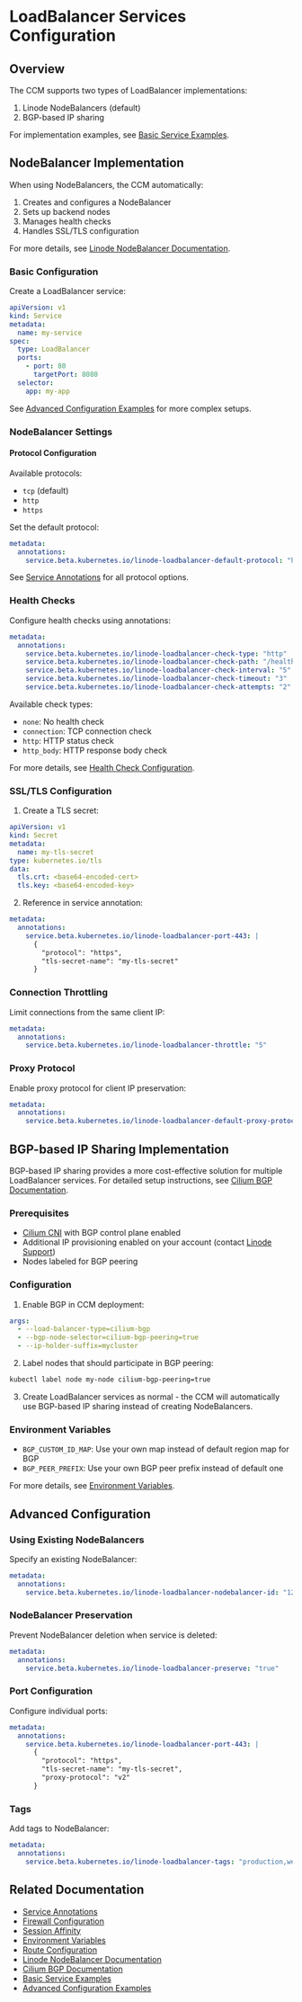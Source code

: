 # LoadBalancer Services Configuration

## Overview

The CCM supports two types of LoadBalancer implementations:
1. Linode NodeBalancers (default)
2. BGP-based IP sharing

For implementation examples, see [Basic Service Examples](../examples/basic.md#loadbalancer-services).

## NodeBalancer Implementation

When using NodeBalancers, the CCM automatically:
1. Creates and configures a NodeBalancer
2. Sets up backend nodes
3. Manages health checks
4. Handles SSL/TLS configuration

For more details, see [Linode NodeBalancer Documentation](https://www.linode.com/docs/products/networking/nodebalancers/).

### Basic Configuration

Create a LoadBalancer service:
```yaml
apiVersion: v1
kind: Service
metadata:
  name: my-service
spec:
  type: LoadBalancer
  ports:
    - port: 80
      targetPort: 8080
  selector:
    app: my-app
```

See [Advanced Configuration Examples](../examples/advanced.md#loadbalancer-services) for more complex setups.

### NodeBalancer Settings

#### Protocol Configuration
Available protocols:
- `tcp` (default)
- `http`
- `https`

Set the default protocol:
```yaml
metadata:
  annotations:
    service.beta.kubernetes.io/linode-loadbalancer-default-protocol: "http"
```

See [Service Annotations](annotations.md#basic-configuration) for all protocol options.

### Health Checks

Configure health checks using annotations:
```yaml
metadata:
  annotations:
    service.beta.kubernetes.io/linode-loadbalancer-check-type: "http"
    service.beta.kubernetes.io/linode-loadbalancer-check-path: "/healthz"
    service.beta.kubernetes.io/linode-loadbalancer-check-interval: "5"
    service.beta.kubernetes.io/linode-loadbalancer-check-timeout: "3"
    service.beta.kubernetes.io/linode-loadbalancer-check-attempts: "2"
```

Available check types:
- `none`: No health check
- `connection`: TCP connection check
- `http`: HTTP status check
- `http_body`: HTTP response body check

For more details, see [Health Check Configuration](annotations.md#health-check-configuration).

### SSL/TLS Configuration

1. Create a TLS secret:
```yaml
apiVersion: v1
kind: Secret
metadata:
  name: my-tls-secret
type: kubernetes.io/tls
data:
  tls.crt: <base64-encoded-cert>
  tls.key: <base64-encoded-key>
```

2. Reference in service annotation:
```yaml
metadata:
  annotations:
    service.beta.kubernetes.io/linode-loadbalancer-port-443: |
      {
        "protocol": "https",
        "tls-secret-name": "my-tls-secret"
      }
```

### Connection Throttling

Limit connections from the same client IP:
```yaml
metadata:
  annotations:
    service.beta.kubernetes.io/linode-loadbalancer-throttle: "5"
```

### Proxy Protocol

Enable proxy protocol for client IP preservation:
```yaml
metadata:
  annotations:
    service.beta.kubernetes.io/linode-loadbalancer-default-proxy-protocol: "v2"
```

## BGP-based IP Sharing Implementation

BGP-based IP sharing provides a more cost-effective solution for multiple LoadBalancer services. For detailed setup instructions, see [Cilium BGP Documentation](https://docs.cilium.io/en/stable/network/bgp-control-plane/).

### Prerequisites
- [Cilium CNI](https://docs.cilium.io/en/stable/network/bgp-control-plane/) with BGP control plane enabled
- Additional IP provisioning enabled on your account (contact [Linode Support](https://www.linode.com/support/))
- Nodes labeled for BGP peering

### Configuration

1. Enable BGP in CCM deployment:
```yaml
args:
  - --load-balancer-type=cilium-bgp
  - --bgp-node-selector=cilium-bgp-peering=true
  - --ip-holder-suffix=mycluster
```

2. Label nodes that should participate in BGP peering:
```bash
kubectl label node my-node cilium-bgp-peering=true
```

3. Create LoadBalancer services as normal - the CCM will automatically use BGP-based IP sharing instead of creating NodeBalancers.

### Environment Variables
- `BGP_CUSTOM_ID_MAP`: Use your own map instead of default region map for BGP
- `BGP_PEER_PREFIX`: Use your own BGP peer prefix instead of default one

For more details, see [Environment Variables](environment.md#network-configuration).

## Advanced Configuration

### Using Existing NodeBalancers

Specify an existing NodeBalancer:
```yaml
metadata:
  annotations:
    service.beta.kubernetes.io/linode-loadbalancer-nodebalancer-id: "12345"
```

### NodeBalancer Preservation

Prevent NodeBalancer deletion when service is deleted:
```yaml
metadata:
  annotations:
    service.beta.kubernetes.io/linode-loadbalancer-preserve: "true"
```

### Port Configuration

Configure individual ports:
```yaml
metadata:
  annotations:
    service.beta.kubernetes.io/linode-loadbalancer-port-443: |
      {
        "protocol": "https",
        "tls-secret-name": "my-tls-secret",
        "proxy-protocol": "v2"
      }
```

### Tags

Add tags to NodeBalancer:
```yaml
metadata:
  annotations:
    service.beta.kubernetes.io/linode-loadbalancer-tags: "production,web-tier"
```

## Related Documentation

- [Service Annotations](annotations.md)
- [Firewall Configuration](firewall.md)
- [Session Affinity](session-affinity.md)
- [Environment Variables](environment.md)
- [Route Configuration](routes.md)
- [Linode NodeBalancer Documentation](https://www.linode.com/docs/products/networking/nodebalancers/)
- [Cilium BGP Documentation](https://docs.cilium.io/en/stable/network/bgp-control-plane/)
- [Basic Service Examples](../examples/basic.md)
- [Advanced Configuration Examples](../examples/advanced.md)
